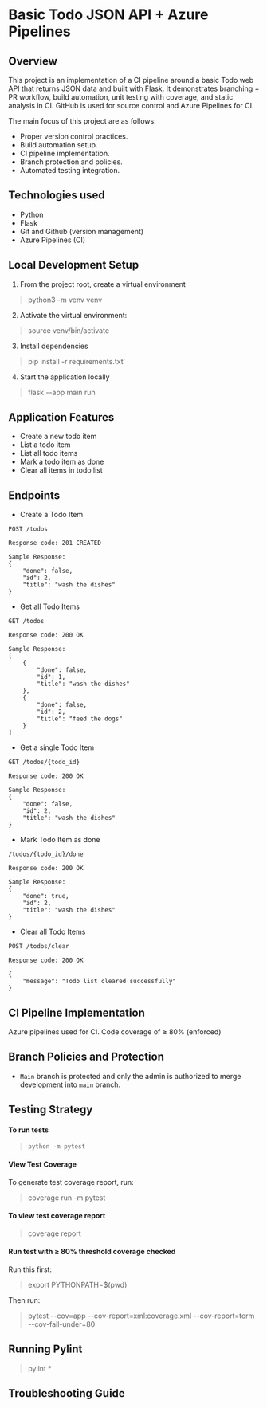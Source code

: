 # Basic Todo JSON API + Azure Pipelines

## Overview

This project is an implementation of a CI pipeline around a basic Todo web API that returns JSON data and built with Flask. It demonstrates
branching + PR workflow, build automation, unit testing with coverage, and static
analysis in CI. GitHub is used for source control and Azure Pipelines for CI.

The main focus of this project are as follows:
- Proper version control practices.
- Build automation setup.
- CI pipeline implementation.
- Branch protection and policies.
- Automated testing integration.

## Technologies used
- Python
- Flask
- Git and Github (version management)
- Azure Pipelines (CI)


## Local Development Setup

1) From the project root, create a virtual environment
> python3 -m venv venv

2) Activate the virtual environment:
> source venv/bin/activate

3) Install dependencies
> pip install -r requirements.txt`

4) Start the application locally
> flask --app main run

## Application Features
- Create a new todo item
- List a todo item
- List all todo items
- Mark a todo item as done
- Clear all items in todo list

## Endpoints
- Create a Todo Item

`POST /todos`
```
Response code: 201 CREATED

Sample Response:
{
    "done": false,
    "id": 2,
    "title": "wash the dishes"
}
```

- Get all Todo Items

`GET /todos`
```
Response code: 200 OK

Sample Response:
[
    {
        "done": false,
        "id": 1,
        "title": "wash the dishes"
    },
    {
        "done": false,
        "id": 2,
        "title": "feed the dogs"
    }
]
```

- Get a single Todo Item

`GET /todos/{todo_id}`
```
Response code: 200 OK

Sample Response:
{
    "done": false,
    "id": 2,
    "title": "wash the dishes"
}
```

- Mark Todo Item as done

`/todos/{todo_id}/done`
```
Response code: 200 OK

Sample Response:
{
    "done": true,
    "id": 2,
    "title": "wash the dishes"
}
```

- Clear all Todo Items

`POST /todos/clear`
```
Response code: 200 OK

{
    "message": "Todo list cleared successfully"
}
```

## CI Pipeline Implementation
Azure pipelines used for CI. Code coverage of ≥ 80% (enforced)

## Branch Policies and Protection
- `Main` branch is protected and only the admin is authorized to merge development into `main` branch.

## Testing Strategy

#### To run tests
> `python -m pytest`
> 
#### View Test Coverage

To generate test coverage report, run:
>  coverage run -m pytest

#### To view test coverage report
> coverage report

#### Run test with ≥ 80% threshold coverage checked

Run this first:
> export PYTHONPATH=$(pwd)

Then run:
> pytest --cov=app --cov-report=xml:coverage.xml --cov-report=term --cov-fail-under=80

## Running Pylint

> pylint *

## Troubleshooting Guide
